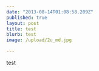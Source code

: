 ```yaml
---
date: "2013-08-14T01:08:58.209Z"
published: true
layout: post
title: test
blurb: test
image: /upload/2u_md.jpg

---
```


test

